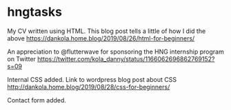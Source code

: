# hngtasks
My CV written using HTML.
This blog post tells a little of how I did the above
https://dankola.home.blog/2019/08/26/html-for-beginners/

An appreciation to @flutterwave for sponsoring the HNG internship program on Twitter
https://twitter.com/kola_danny/status/1166062696862769152?s=09

Internal CSS added.
Link to wordpress blog post about CSS
http://dankola.home.blog/2019/08/28/css-for-beginners/

Contact form added.

